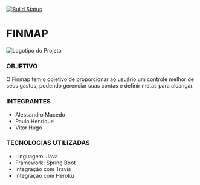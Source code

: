 [![Build Status](https://travis-ci.org/PauloHartwig/finmap-api.svg?branch=master)](https://travis-ci.org/PauloHartwig/finmap-api)
# FINMAP

![Logotipo do Projeto](https://github.com/PauloHartwig/finmap-api/blob/master/Documentos/Logo.png)

### OBJETIVO
O Finmap tem o objetivo de proporcionar ao usuário um controle melhor de seus gastos, podendo gerenciar suas contas e definir metas para alcançar.

### INTEGRANTES
* Alessandro Macedo
* Paulo Henrique
* Vitor Hugo

### TECNOLOGIAS UTILIZADAS
* Linguagem: Java
* Framework: Spring Boot
* Integração com Travis
* Integração com Heroku
